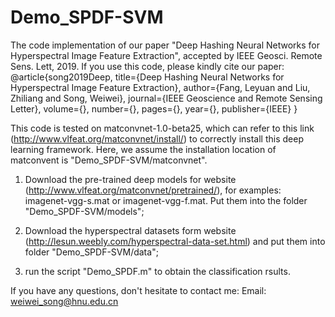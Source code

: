 # Demo_SPDF-SVM
The code implementation of our paper "Deep Hashing Neural Networks for Hyperspectral Image Feature Extraction", accepted by IEEE Geosci. Remote Sens. Lett, 2019.
If you use this code, please kindly cite our paper:
@article{song2019Deep,
  title={Deep Hashing Neural Networks for Hyperspectral Image Feature Extraction},
  author={Fang, Leyuan and Liu, Zhiliang and Song, Weiwei},
  journal={IEEE Geoscience and Remote Sensing Letter},
  volume={},
  number={},
  pages={},
  year={},
  publisher={IEEE}
}

This code is tested on matconvnet-1.0-beta25, which can refer to this link (http://www.vlfeat.org/matconvnet/install/) to correctly install this deep learning framework. Here, we assume the installation location of matconvent is "Demo_SPDF-SVM/matconvnet".

1. Download the pre-trained deep models for website (http://www.vlfeat.org/matconvnet/pretrained/), for examples: imagenet-vgg-s.mat or imagenet-vgg-f.mat. Put them into the folder "Demo_SPDF-SVM/models";

2. Download the hyperspectral datasets form website (http://lesun.weebly.com/hyperspectral-data-set.html) and put them into folder      "Demo_SPDF-SVM/data";

3. run the script "Demo_SPDF.m" to obtain the classification rsults.

If you have any questions, don't hesitate to contact me: Email: weiwei_song@hnu.edu.cn
